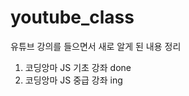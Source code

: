 # youtube_class

유튜브 강의를 들으면서 새로 알게 된 내용 정리
                   
1. 코딩앙마 JS 기초 강좌 done
2. 코딩앙마 JS 중급 강좌 ing
